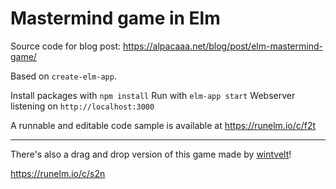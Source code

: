 # Mastermind game in Elm

Source code for blog post: https://alpacaaa.net/blog/post/elm-mastermind-game/

Based on `create-elm-app`.

Install packages with `npm install`
Run with `elm-app start`
Webserver listening on `http://localhost:3000`

A runnable and editable code sample is available at https://runelm.io/c/f2t

---

There's also a drag and drop version of this game made by [wintvelt](https://github.com/wintvelt)!

https://runelm.io/c/s2n
